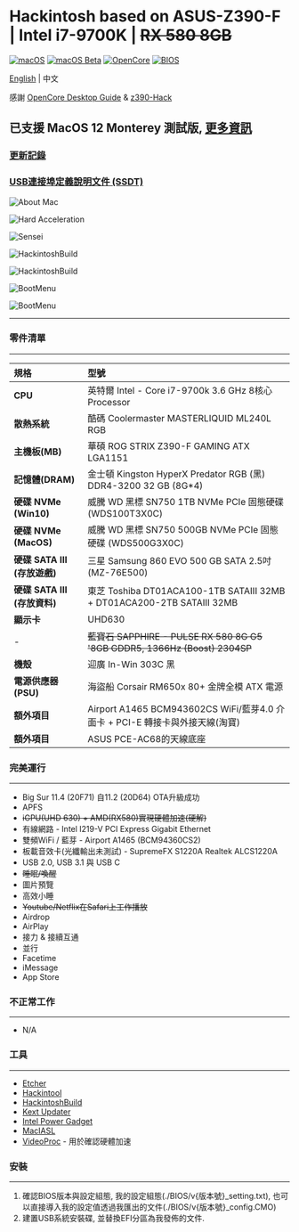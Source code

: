 # Hackintosh based on ASUS-Z390-F | Intel i7-9700K | ~~RX 580 8GB~~

[![macOS](https://img.shields.io/badge/macOS-11.4-orange)](https://www.apple.com/macos/big-sur/)
[![macOS Beta](https://img.shields.io/badge/macOS_Beta-12.0_Beta-e86de8)](https://www.apple.com/macos/catalina/)
[![OpenCore](https://img.shields.io/badge/Opencore-0.7.1-yellow)](https://github.com/acidanthera/OpenCorePkg)
[![BIOS](https://img.shields.io/badge/BIOS-v1502-brightgreen)](https://www.asus.com/tw/Motherboards/ROG-STRIX-Z390-F-GAMING/HelpDesk_BIOS/)

[English](https://github.com/liaojack8/ASUS-Z390F-Hack) | 中文

感謝 [OpenCore Desktop Guide](https://dortania.github.io/OpenCore-Install-Guide/config.plist/coffee-lake.html) & [z390-Hack](https://github.com/leto1210/z390-Hack)

## 已支援 MacOS 12 Monterey 測試版, [更多資訊](./Beta_21A5248p.md)

### [更新記錄](./changelog.md)

### [USB連接埠定義說明文件 (SSDT)](./USB_Mapping.md)

![About Mac](./Images/AboutMac_11.4.png)

![Hard Acceleration](./Images/VideoProc_11.4.png)

![Sensei](./Images/Sensei_11.4.png)

![HackintoshBuild](./Images/HackintoshBuild_11.4-1.png)

![HackintoshBuild](./Images/HackintoshBuild_11.4-2.png)

![BootMenu](./Images/BootMenu-1.png)

![BootMenu](./Images/BootMenu-2.png)

---

### 零件清單

---
規格|型號
:----|:----
**CPU** | 英特爾 Intel - Core i7-9700k 3.6 GHz 8核心 Processor
**散熱系統** | 酷碼 Coolermaster MASTERLIQUID ML240L RGB
**主機板(MB)** | 華碩 ROG STRIX Z390-F GAMING ATX LGA1151
**記憶體(DRAM)** | 金士頓 Kingston HyperX Predator RGB (黑) DDR4-3200 32 GB (8G*4)
**硬碟 NVMe (Win10)** | 威騰 WD 黑標 SN750 1TB NVMe PCIe 固態硬碟 (WDS100T3X0C) 
**硬碟 NVMe (MacOS)** | 威騰 WD 黑標 SN750 500GB NVMe PCIe 固態硬碟 (WDS500G3X0C) 
 **硬碟 SATA III (存放遊戲)** | 三星 Samsung 860 EVO 500 GB SATA 2.5吋 (MZ-76E500)           
**硬碟 SATA III (存放資料)** | 東芝 Toshiba DT01ACA100-1TB SATAIII 32MB + DT01ACA200-2TB SATAIII 32MB
**顯示卡** | UHD630
-|~~藍寶石 SAPPHIRE - PULSE RX 580 8G G5 '8GB GDDR5, 1366Hz (Boost) 2304SP~~
**機殼** | 迎廣 In-Win 303C 黑
**電源供應器(PSU)** | 海盜船 Corsair RM650x 80+ 金牌全模 ATX 電源
**額外項目** | Airport A1465 BCM943602CS WiFi/藍芽4.0 介面卡 + PCI-E 轉接卡與外接天線(淘寶)
**額外項目** | ASUS PCE-AC68的天線底座

### 完美運行

---

* Big Sur 11.4 (20F71) 自11.2 (20D64) OTA升級成功
* APFS
* ~~iGPU(UHD 630) + AMD(RX580)實現硬體加速(硬解)~~
* 有線網路 - Intel I219-V PCI Express Gigabit Ethernet
* 雙頻WiFi / 藍芽 - Airport A1465 (BCM94360CS2)
* 板載音效卡(光纖輸出未測試) - SupremeFX S1220A Realtek ALCS1220A
* USB 2.0, USB 3.1 與 USB C
* ~~睡眠/喚醒~~
* 圖片預覽
* 高效小睡
* ~~Youtube/Netflix在Safari上工作播放~~
* Airdrop
* AirPlay
* 接力 & 接續互通
* 並行
* Facetime
* iMessage
* App Store
  
### 不正常工作

---

* N/A
  
### 工具

---

* [Etcher](https://www.balena.io/etcher/)
* [Hackintool](https://github.com/headkaze/Hackintool)
* [HackintoshBuild](https://github.com/bugprogrammer/HackintoshBuild)
* [Kext Updater](https://www.kextupdater.de/)
* [Intel Power Gadget](https://software.intel.com/en-us/articles/intel-power-gadget)
* [MacIASL](http://sourceforge.net/projects/maciasl)
* [VideoProc](https://www.videoproc.com/) - 用於確認硬體加速

### 安裝

---

1. 確認BIOS版本與設定組態, 我的設定組態(./BIOS/v{版本號}_setting.txt), 也可以直接導入我的設定值透過我匯出的文件(./BIOS/v{版本號}_config.CMO)
2. 建置USB系統安裝碟, 並替換EFI分區為我發佈的文件.
